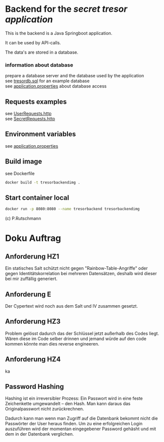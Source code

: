 # Backend for the _secret tresor application_

This is the backend is a Java Springboot application.

It can be used by API-calls.

The data's are stored in a database.

### information about database

prepare a database server and the database used by the application<br>
see [tresordb.sql](tresordb.sql) for an example database<br>
see [application.properties](src/main/resources/application.properties) about database access

## Requests examples

see [UserRequests.http](httprequest/UserRequests.http)<br>
see [SecretRequests.http](httprequest/SecretRequests.http)

## Environment variables

see [application.properties](src/main/resources/application.properties)

## Build image

see Dockerfile

```Bash
docker build -t tresorbackendimg .
```



## Start container local

```Bash
docker run -p 8080:8080 --name tresorbackend tresorbackendimg
```

(c) P.Rutschmann


# Doku Auftrag

## Anforderung HZ1

Ein statisches Salt schützt nicht gegen "Rainbow-Table-Angriffe"
oder gegen Identitätskorrelation bei mehreren Datensätzen, 
deshalb wird dieser bei mir zuffällig generiert.

## Anforderung E

Der Cypertext wird noch aus dem Salt und IV zusammen gesetzt.

## Anforderung HZ3 

Problem gelösst dadurch das der Schlüssel jetzt außerhalb des Codes liegt.
Wären diese im Code selber drinnen und jemand würde
auf den code kommen könnte man dies reverse engineeren. 

## Anforderung HZ4

ka

## Password Hashing

Hashing ist ein irreversibler Prozess: Ein Passwort wird in eine feste Zeichenkette umgewandelt – den Hash.
Man kann daraus das Originalpasswort nicht zurückrechnen.

Dadurch kann man wenn man Zugriff auf die Datenbank bekommt nicht die Passwörter der User heraus finden.
Um zu eine erfolgreichen Login auszuführen wird der momentan eingegebener Password gehäsht und mit dem in 
der Datenbank verglichen. 




